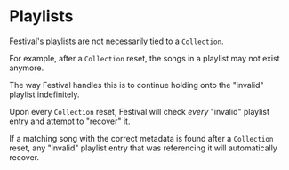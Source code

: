 # Playlists
Festival's playlists are not necessarily tied to a `Collection`.

For example, after a `Collection` reset, the songs in a playlist may not exist anymore.

The way Festival handles this is to continue holding onto the "invalid" playlist indefinitely.

Upon every `Collection` reset, Festival will check _every_ "invalid" playlist entry and attempt to "recover" it.

If a matching song with the correct metadata is found after a `Collection` reset, any "invalid" playlist entry that was referencing it will automatically recover.

